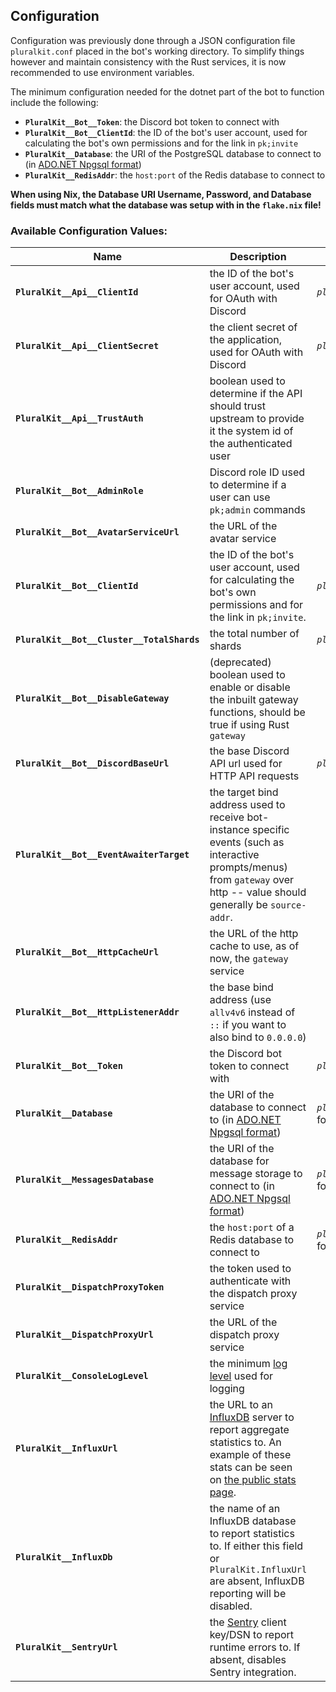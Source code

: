 ## Configuration
Configuration was previously done through a JSON configuration file `pluralkit.conf` placed in the bot's working directory. To simplify things however and maintain consistency with the Rust services, it is now recommended to use environment variables.

The minimum configuration needed for the dotnet part of the bot to function include the following:
- **`PluralKit__Bot__Token`**: the Discord bot token to connect with
- **`PluralKit__Bot__ClientId`**: the ID of the bot's user account, used for calculating the bot's own permissions and for the link in `pk;invite`
- **`PluralKit__Database`**: the URI of the PostgreSQL database to connect to (in [ADO.NET Npgsql format](https://www.connectionstrings.com/npgsql/))
- **`PluralKit__RedisAddr`**: the `host:port` of the Redis database to connect to

**When using Nix, the Database URI Username, Password, and Database fields must match what the database was setup with in the `flake.nix` file!**


### Available Configuration Values:

| Name                                       | Description                                                                                                                                                                                                              | Rust Equivalent (if applicable)                      |
| ------------------------------------------ | ------------------------------------------------------------------------------------------------------------------------------------------------------------------------------------------------------------------------ | ---------------------------------------------------- |
| **`PluralKit__Api__ClientId`**             | the ID of the bot's user account, used for OAuth with Discord                                                                                                                                                            | *`pluralkit__discord__client_id`*                    |
| **`PluralKit__Api__ClientSecret`**         | the client secret of the application, used for OAuth with Discord                                                                                                                                                        | *`pluralkit__discord__client_secret`*                |
| **`PluralKit__Api__TrustAuth`**            | boolean used to determine if the API should trust upstream to provide it the system id of the authenticated user                                                                                                         |                                                      |
| **`PluralKit__Bot__AdminRole`**            | Discord role ID used to determine if a user can use `pk;admin` commands                                                                                                                                                  |                                                      |
| **`PluralKit__Bot__AvatarServiceUrl`**     | the URL of the avatar service                                                                                                                                                                                            |                                                      |
| **`PluralKit__Bot__ClientId`**             | the ID of the bot's user account, used for calculating the bot's own permissions and for the link in `pk;invite`.                                                                                                        | *`pluralkit__discord__client_id`*                    |
| **`PluralKit__Bot__Cluster__TotalShards`** | the total number of shards                                                                                                                                                                                               | *`pluralkit__discord__cluster__total_shards`*        |
| **`PluralKit__Bot__DisableGateway`**       | (deprecated) boolean used to enable or disable the inbuilt gateway functions, should be true if using Rust `gateway`                                                                                                     |                                                      |
| **`PluralKit__Bot__DiscordBaseUrl`**       | the base Discord API url used for HTTP API requests                                                                                                                                                                      | *`pluralkit__discord__api_base_url`*                 |
| **`PluralKit__Bot__EventAwaiterTarget`**   | the target bind address used to receive bot-instance specific events (such as interactive prompts/menus) from `gateway` over http -- value should generally be `source-addr`.                                            |                                                      |
| **`PluralKit__Bot__HttpCacheUrl`**         | the URL of the http cache to use, as of now, the `gateway` service                                                                                                                                                       |                                                      |
| **`PluralKit__Bot__HttpListenerAddr`**     | the base bind address (use `allv4v6` instead of `::` if you want to also bind to `0.0.0.0`)                                                                                                                              |                                                      |
| **`PluralKit__Bot__Token`**                | the Discord bot token to connect with                                                                                                                                                                                    | *`pluralkit__discord__bot_token`*                    |
| **`PluralKit__Database`**                  | the URI of the database to connect to (in [ADO.NET Npgsql format](https://www.connectionstrings.com/npgsql/))                                                                                                            | *`pluralkit__db__data_db_uri`* (diff formatting)     |
| **`PluralKit__MessagesDatabase`**          | the URI of the database for message storage to connect to (in [ADO.NET Npgsql format](https://www.connectionstrings.com/npgsql/))                                                                                        | *`pluralkit__db__messages_db_uri`* (diff formatting) |
| **`PluralKit__RedisAddr`**                 | the `host:port` of a Redis database to connect to                                                                                                                                                                        | *`pluralkit__db__data_redis_addr`* (diff formatting) |
| **`PluralKit__DispatchProxyToken`**        | the token used to authenticate with the dispatch proxy service                                                                                                                                                           |                                                      |
| **`PluralKit__DispatchProxyUrl`**          | the URL of the dispatch proxy service                                                                                                                                                                                    |                                                      |
| **`PluralKit__ConsoleLogLevel`**           | the minimum [log level](https://learn.microsoft.com/en-us/dotnet/api/microsoft.extensions.logging.loglevel?view=net-9.0-pp) used for logging                                                                             |                                                      |
| **`PluralKit__InfluxUrl`**                 | the URL to an [InfluxDB](https://www.influxdata.com/products/influxdb-overview/) server to report aggregate statistics to. An example of these stats can be seen on [the public stats page](https://stats.pluralkit.me). |                                                      |
| **`PluralKit__InfluxDb`**                  | the name of an InfluxDB database to report statistics to. If either this field or `PluralKit.InfluxUrl` are absent, InfluxDB reporting will be disabled.                                                                 |                                                      |
| **`PluralKit__SentryUrl`**                 | the [Sentry](https://sentry.io/welcome/) client key/DSN to report runtime errors to. If absent, disables Sentry integration.                                                                                             |                                                      |


